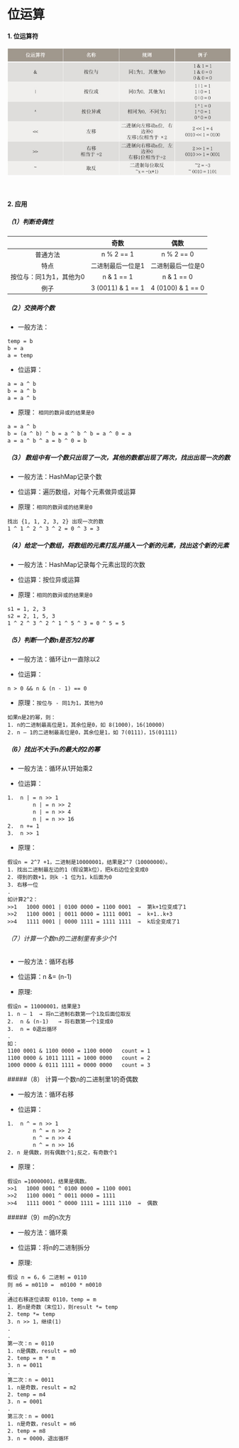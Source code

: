 # 位运算

#### 1. 位运算符
![](media/16751540208213/16751540610771.jpg)


</br>

#### 2. 应用

##### （1）判断奇偶性

|  | 奇数 | 偶数 |
| :-: | :-: | :-: |
| 普通方法 | n % 2 == 1 | n % 2 == 0 |
| 特点 | 二进制最后一位是1 | 二进制最后一位是0 |
| 按位与：同1为1，其他为0 | n & 1 == 1 | n & 1 == 0 |
| 例子 | 3 (0011) & 1 == 1 | 4 (0100) & 1 == 0 |



##### （2）交换两个数

- 一般方法：
```
temp = b
b = a
a = temp
```

- 位运算：
```
a = a ^ b
b = a ^ b
a = a ^ b
```

- 原理：
`相同的数异或的结果是0`
```
a = a ^ b
b = (a ^ b) ^ b = a ^ b ^ b = a ^ 0 = a
a = a ^ b ^ a = b ^ 0 = b 
```

##### （3） 数组中有一个数只出现了一次，其他的数都出现了两次，找出出现一次的数

- 一般方法：HashMap记录个数

- 位运算：遍历数组，对每个元素做异或运算

- 原理：`相同的数异或的结果是0`
```
找出 {1, 1, 2, 3, 2} 出现一次的数
1 ^ 1 ^ 2 ^ 3 ^ 2 = 0 ^ 3 = 3
```

##### （4）给定一个数组，将数组的元素打乱并插入一个新的元素，找出这个新的元素

- 一般方法：HashMap记录每个元素出现的次数

- 位运算：按位异或运算

- 原理：`相同的数异或的结果是0`
```
s1 = 1, 2, 3
s2 = 2, 1, 5, 3
1 ^ 2 ^ 3 ^ 2 ^ 1 ^ 5 ^ 3 = 0 ^ 5 = 5
```

##### （5）判断一个数n是否为2的幂
- 一般方法：循环让n一直除以2

- 位运算：
```
n > 0 && n & (n - 1) == 0
```

- 原理：`按位与 - 同1为1，其他为0`
```
如果n是2的幂，则：
1. n的二进制最高位是1，其余位是0，如 8(1000)，16(10000)
2. n – 1的二进制最高位是0，其余位是1，如 7(0111)，15(01111)
```

##### （6）找出不大于n的最大的2的幂
- 一般方法：循环从1开始乘2

- 位运算：
```
1.  n | = n >> 1
        n | = n >> 2
        n | = n >> 4
        n | = n >> 16
2.  n += 1
3.  n >> 1
```

- 原理：
```
假设n = 2^7 +1，二进制是10000001，结果是2^7（10000000）。
1. 找出二进制最左边的1（假设第k位），把k右边位全变成0
2. 得到的数+1，则k -1 位为1，k后面为0
3. 右移一位
.
如计算2^2：
>>1   1000 0001 | 0100 0000 = 1100 0001  →  第k+1位变成了1
>>2   1100 0001 | 0011 0000 = 1111 0001  →  k+1..k+3
>>4   1111 0001 | 0000 1111 = 1111 1111  →  k后全变成了1
```

###### （7）计算一个数n的二进制里有多少个1
- 一般方法：循环右移

- 位运算：n &= (n-1)

- 原理:
```
假设n = 11000001，结果是3
1. n – 1  → 将n二进制右数第一个1及后面位取反
2.  n & (n-1)   → 将右数第一个1变成0
3.  n = 0退出循环
.
如：
1100 0001 & 1100 0000 = 1100 0000   count = 1
1100 0000 & 1011 1111 = 1000 0000   count = 2
1000 0000 & 0111 1111 = 0000 0000   count = 3 
```

#####（8） 计算一个数n的二进制里1的奇偶数
- 一般方法：循环右移

- 位运算：
```
1.  n ^ = n >> 1
        n ^ = n >> 2
        n ^ = n >> 4
        n ^ = n >> 16
2. n 是偶数，则有偶数个1;反之，有奇数个1
```

- 原理：
```
假设n =10000001，结果是偶数。
>>1   1000 0001 ^ 0100 0000 = 1100 0001  
>>2   1100 0001 ^ 0011 0000 = 1111 
>>4   1111 0001 ^ 0000 1111 = 1111 1110  →  偶数
```

#####（9）m的n次方
- 一般方法：循环乘

- 位运算：将n的二进制拆分

- 原理:
```
假设 n = 6，6 二进制 = 0110
则 m6 = m0110 =  m0100 * m0010
.
通过右移逐位读取 0110，temp = m
1. 若n是奇数（末位1），则result *= temp
2. temp *= temp
3. n >> 1，继续(1)
.
.
第一次：n = 0110
1. n是偶数，result = m0
2. temp = m * m
3. n = 0011
.
第二次：n = 0011
1. n是奇数，result = m2
2. temp = m4
3. n = 0001
.
第三次：n = 0001
1. n是奇数，result = m6
2. temp = m8
3. n = 0000，退出循环
```